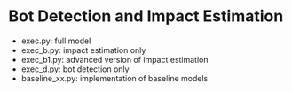# Bot Detection and Impact Estimation

* exec.py: full model
* exec_b.py: impact estimation only
* exec_b1.py: advanced version of impact estimation
* exec_d.py: bot detection only
* baseline_xx.py: implementation of baseline models
